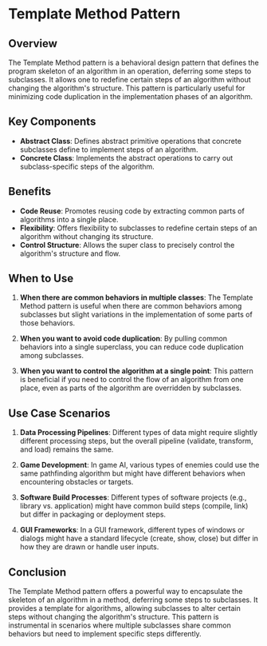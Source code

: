 ﻿# Template Method Pattern

## Overview

The Template Method pattern is a behavioral design pattern that defines the program skeleton of an algorithm in an operation, deferring some steps to subclasses. It allows one to redefine certain steps of an algorithm without changing the algorithm's structure. This pattern is particularly useful for minimizing code duplication in the implementation phases of an algorithm.

## Key Components

- **Abstract Class**: Defines abstract primitive operations that concrete subclasses define to implement steps of an algorithm.
- **Concrete Class**: Implements the abstract operations to carry out subclass-specific steps of the algorithm.

## Benefits

- **Code Reuse**: Promotes reusing code by extracting common parts of algorithms into a single place.
- **Flexibility**: Offers flexibility to subclasses to redefine certain steps of an algorithm without changing its structure.
- **Control Structure**: Allows the super class to precisely control the algorithm's structure and flow.

## When to Use

1. **When there are common behaviors in multiple classes**: The Template Method pattern is useful when there are common behaviors among subclasses but slight variations in the implementation of some parts of those behaviors.

2. **When you want to avoid code duplication**: By pulling common behaviors into a single superclass, you can reduce code duplication among subclasses.

3. **When you want to control the algorithm at a single point**: This pattern is beneficial if you need to control the flow of an algorithm from one place, even as parts of the algorithm are overridden by subclasses.

## Use Case Scenarios

1. **Data Processing Pipelines**: Different types of data might require slightly different processing steps, but the overall pipeline (validate, transform, and load) remains the same.

2. **Game Development**: In game AI, various types of enemies could use the same pathfinding algorithm but might have different behaviors when encountering obstacles or targets.

3. **Software Build Processes**: Different types of software projects (e.g., library vs. application) might have common build steps (compile, link) but differ in packaging or deployment steps.

4. **GUI Frameworks**: In a GUI framework, different types of windows or dialogs might have a standard lifecycle (create, show, close) but differ in how they are drawn or handle user inputs.

## Conclusion

The Template Method pattern offers a powerful way to encapsulate the skeleton of an algorithm in a method, deferring some steps to subclasses. It provides a template for algorithms, allowing subclasses to alter certain steps without changing the algorithm's structure. This pattern is instrumental in scenarios where multiple subclasses share common behaviors but need to implement specific steps differently.
